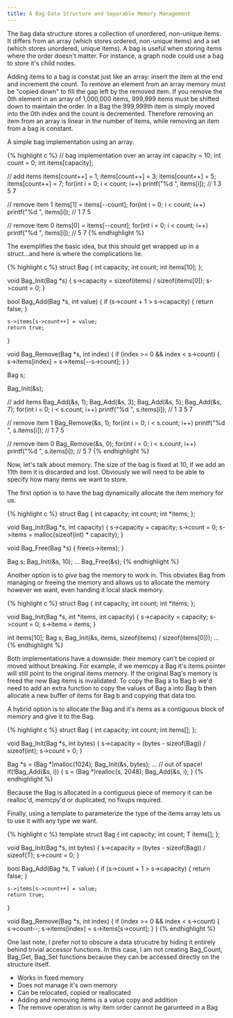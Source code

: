 ```yaml
---
title: A Bag Data Structure and Separable Memory Management
---
```


The bag data structure stores a collection of unordered, non-unique items.  It differs from an array (which stores ordered, non-unique items) and a set (which stores unordered, unique items).  A bag is useful when storing items where the order doesn't matter.  For instance, a graph node could use a bag to store it's child nodes.

Adding items to a bag is constat just like an array: insert the item at the end and increment the count.  To remove an element from an array memory must be "copied down" to fill the gap left by the removed item.  If you remove the 0th element in an array of 1,000,000 items, 999,999 items must be shifted down to maintain the order.  In a Bag the 999,999th item is simply moved into the 0th index and the count is decremented.  Therefore removing an item from an array is linear in the number of items, while removing an item from a bag is constant.

A simple bag implementation using an array.

{% highlight c %}
// bag implementation over an array
int capacity = 10;
int count = 0;
int items[capacity];

// add items
items[count++] = 1;
items[count++] = 3;
items[count++] = 5;
items[count++] = 7;
for(int i = 0; i < count; i++)
    printf("%d ", items[i]);
// 1 3 5 7

// remove item 1
items[1] = items[--count];
for(int i = 0; i < count; i++)
    printf("%d ", items[i]);
// 1 7 5

// remove item 0
items[0] = items[--count];
for(int i = 0; i < count; i++)
    printf("%d ", items[i]);
// 5 7
{% endhighlight %}

The exemplifies the basic idea, but this should get wrapped up in a struct...and here is where the complications lie.

{% highlight c %}
struct Bag {
    int capacity;
    int count;
    int items[10];
};

void Bag_Init(Bag *s)
{
    s->capacity = sizeof(items) / sizeof(items[0]);
    s->count = 0;
}

bool Bag_Add(Bag *s, int value)
{
    if (s->count + 1 > s->capacity) {
        return false;
    }

    s->items[s->count++] = value;
    return true;
}

void Bag_Remove(Bag *s, int index)
{
    if (index >= 0 && index < s->count) {
        s->items[index] = s->items[--s->count];
    }
}


Bag s;

Bag_Init(&s);

// add items
Bag_Add(&s, 1);
Bag_Add(&s, 3);
Bag_Add(&s, 5);
Bag_Add(&s, 7);
for(int i = 0; i < s.count; i++)
    printf("%d ", s.items[i]);
// 1 3 5 7

// remove item 1
Bag_Remove(&s, 1);
for(int i = 0; i < s.count; i++)
    printf("%d ", s.items[i]);
// 1 7 5

// remove item 0
Bag_Remove(&s, 0);
for(int i = 0; i < s.count; i++)
    printf("%d ", s.items[i]);
// 5 7
{% endhighlight %}


Now, let's talk about memory.  The size of the bag is fixed at 10, if we add an 11th item it is discarded and lost.  Obviously we will need to be able to specify how many items we want to store.

The first option is to have the bag dynamically allocate the item memory for us.

{% highlight c %}
struct Bag {
    int capacity;
    int count;
    int *items;
};

void Bag_Init(Bag *s, int capacity)
{
    s->capacity = capacity;
    s->count = 0;
    s->items = malloc(sizeof(int) * capacity);
}

void Bag_Free(Bag *s)
{
    free(s->items);
}

Bag s;
Bag_Init(&s, 10);
...
Bag_Free(&s);
{% endhighlight %}

Another option is to _give_ bag the memory to work in.  This obviates Bag from managing or freeing the memory and allows us to allocate the memory however we want, even handing it local stack memory.

{% highlight c %}
struct Bag {
    int capacity;
    int count;
    int *items;
};

void Bag_Init(Bag *s, int *items, int capacity)
{
    s->capacity = capacity;
    s->count = 0;
    s->items = items;
}

int items[10];
Bag s;
Bag_Init(&s, items, sizeof(items) / sizeof(items[0]));
...
{% endhighlight %}

Both implementations have a downside: their memory can't be copied or moved without breaking.  For example, if we memcpy a Bag it's items pointer will still point to the original items memory.  If the original Bag's memory is freed the new Bag items is invalidated.  To copy the Bag a to Bag b we'd need to add an extra function to copy the values of Bag a into Bag b then allocate a new buffer of items for Bag b and copying that data too.

A hybrid option is to allocate the Bag and it's items as a contiguous block of memory and give it to the Bag.

{% highlight c %}
struct Bag {
    int capacity;
    int count;
    int items[];
};

void Bag_Init(Bag *s, int bytes)
{
    s->capacity = (bytes - sizeof(Bag)) / sizeof(int);
    s->count = 0;
}

Bag *s = (Bag *)malloc(1024);
Bag_Init(&s, bytes);
...
// out of space!
if(!Bag_Add(&s, i)) {
    s = (Bag *)realloc(s, 2048);
    Bag_Add(&s, i);
}
{% endhighlight %}

Because the Bag is allocated in a contiguous piece of memory it can be realloc'd, memcpy'd or duplicated, no fixups required.

Finally, using a template to parameterize the type of the items array lets us to use it with any type we want.

{% highlight c %}
template<typename T>
struct Bag {
    int capacity;
    int count;
    T items[];
};

void Bag_Init(Bag<T> *s, int bytes)
{
    s->capacity = (bytes - sizeof(Bag<T>)) / sizeof(T);
    s->count = 0;
}

bool Bag_Add(Bag<T> *s, T value)
{
    if (s->count + 1 > s->capacity) {
        return false;
    }

    s->items[s->count++] = value;
    return true;
}

void Bag_Remove(Bag<T> *s, int index)
{
    if (index >= 0 && index < s->count) {
        s->count--;
        s->items[index] = s->items[s->count];
    }
}
{% endhighlight %}

One last note, I prefer not to obscure a data strucutre by hiding it entirely behind trivial accessor functions.  In this case, I am not creating Bag_Count, Bag_Get, Bag_Set functions because they can be accessed directly on the structure itself.

- Works in fixed memory
- Does not manage it's own memory
- Can be relocated, copied or reallocated
- Adding and removing items is a value copy and addition 
- The remove operation is why item order cannot be garunteed in a Bag
